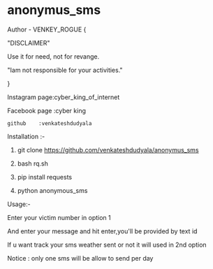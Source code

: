 # anonymus_sms
Author - VENKEY_ROGUE
{

"DISCLAIMER"


Use it for need, not for revange.

"Iam not responsible for your activities."

}

Instagram page:cyber_king_of_internet

Facebook page :cyber king

    github    :venkateshdudyala


Installation :-

1. git clone https://github.com/venkateshdudyala/anonymus_sms 

2. bash rq.sh

3. pip install requests

4. python anonymous_sms


Usage:-

Enter your victim number in option 1

And enter your message and hit enter,you'll be provided by text id

If u want track your sms weather sent or not it will used in 2nd option

Notice : only one sms will be allow to send per day
